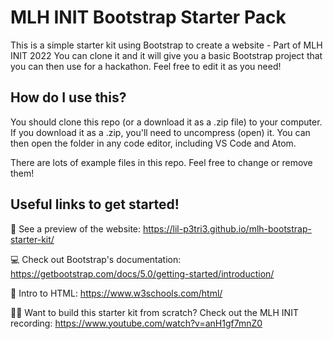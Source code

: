 # MLH INIT Bootstrap Starter Pack 
This is a simple starter kit using Bootstrap to create a website - Part of MLH INIT 2022
You can clone it and it will give you a basic Bootstrap project that you can then use for a hackathon.
Feel free to edit it as you need!

## How do I use this?
You should clone this repo (or a download it as a .zip file) to your computer. If you download it as
a .zip, you'll need to uncompress (open) it. You can then open the folder in any code editor, including
VS Code and Atom.


There are lots of example files in this repo. Feel free to change or remove them!

## Useful links to get started! 
👀 See a preview of the website: https://lil-p3tri3.github.io/mlh-bootstrap-starter-kit/

💻 Check out Bootstrap's documentation: https://getbootstrap.com/docs/5.0/getting-started/introduction/

🎉 Intro to HTML: https://www.w3schools.com/html/

👩‍💻 Want to build this starter kit from scratch? 
Check out the MLH INIT recording: 
https://www.youtube.com/watch?v=anH1gf7mnZ0